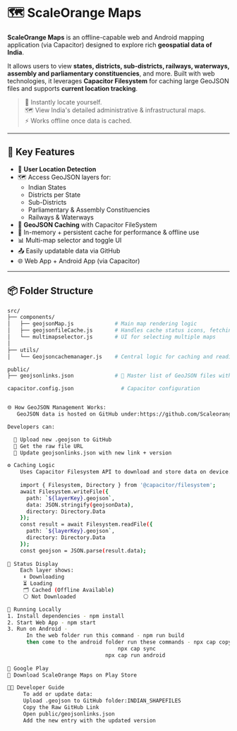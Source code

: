 # 🗺️ ScaleOrange Maps

**ScaleOrange Maps** is an offline-capable web and Android mapping application (via Capacitor) designed to explore rich **geospatial data of India**.

It allows users to view **states, districts, sub-districts, railways, waterways, assembly and parliamentary constituencies**, and more. Built with web technologies, it leverages **Capacitor Filesystem** for caching large GeoJSON files and supports **current location tracking**.

> 📍 Instantly locate yourself.  
> 🗺️ View India's detailed administrative & infrastructural maps.  
> ⚡ Works offline once data is cached.

---

## 🌟 Key Features

- 📍 **User Location Detection**
- 🗺️ Access GeoJSON layers for:
  - Indian States
  - Districts per State
  - Sub-Districts
  - Parliamentary & Assembly Constituencies
  - Railways & Waterways
- 📂 **GeoJSON Caching** with Capacitor FileSystem
- 🧠 In-memory + persistent cache for performance & offline use
- 📊 Multi-map selector and toggle UI
- 📤 Easily updatable data via GitHub
- 🌐 Web App + Android App (via Capacitor)


---

## 📦 Folder Structure

```bash
src/
├── components/
│   ├── geojsonMap.js             # Main map rendering logic
│   ├── geojsonfileCache.js       # Handles cache status icons, fetching
│   └── multimapselector.js       # UI for selecting multiple maps
│
├── utils/
│   └── Geojsoncachemanager.js    # Central logic for caching and reading files

public/
├── geojsonlinks.json             # 🔗 Master list of GeoJSON files with versions

capacitor.config.json               # Capacitor configuration


🌐 How GeoJSON Management Works:
   GeoJSON data is hosted on GitHub under:https://github.com/Scaleorange-Technologies/INDIAN_SHAPEFILES

Developers can:

  🔼 Upload new .geojson to GitHub
  🔗 Get the raw file URL
  📝 Update geojsonlinks.json with new link + version

⚙️ Caching Logic
    Uses Capacitor Filesystem API to download and store data on device.
    
	import { Filesystem, Directory } from '@capacitor/filesystem';
	await Filesystem.writeFile({
	  path: `${layerKey}.geojson`,
	  data: JSON.stringify(geojsonData),
	  directory: Directory.Data
	});
	const result = await Filesystem.readFile({
	  path: `${layerKey}.geojson`,
	  directory: Directory.Data
	});
	const geojson = JSON.parse(result.data);
	
🔁 Status Display
    Each layer shows:
     ⬇️ Downloading
     ⏳ Loading
     🗂️ Cached (Offline Available)
     ⚪ Not Downloaded

🧪 Running Locally
1. Install dependencies - npm install
2. Start Web App - npm start
3. Run on Android - 
      In the web folder run this command - npm run build
      then come to the android folder run these commands - npx cap copy
      							   npx cap sync
							   npx cap run android
							   
📱 Google Play
📲 Download ScaleOrange Maps on Play Store

🧑‍💻 Developer Guide
     To add or update data:
     Upload .geojson to GitHub folder:INDIAN_SHAPEFILES
     Copy the Raw GitHub Link
     Open public/geojsonlinks.json
     Add the new entry with the updated version

							 
 
